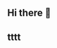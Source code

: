 ## Hi there 👋

## tttt

<!--
**codewiththv/codewiththv** is a ✨ _special_ ✨ repository because its `README.md` (this file) appears on your GitHub profile.

Here are some ideas to get you started:
fgffn
- 🔭 I’m currently working on ...
- 🌱 I’m currently learning ...
- 👯 I’m looking to collaborate on ...
- 🤔 I’m looking for help with ...
- 💬 Ask me about ...
- 📫 How to reach me: ...
- 😄 Pronouns: ...
- ⚡ Fun fact: ...
-->
